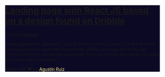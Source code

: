 <div style="background-color: #0C0924;">
<h1><u>Landing page with React JS based on a design found on Dribble</u></h1>

Original: <a href="https://dribbble.com/shots/14153811-Desktop-Widget-BeatLab" target="_blank">Dribble</a>

Once opened the repository, use <i>$ npm run start</i> command in the terminal to visualize it in a seperate browser tab. (Make sure you are in <i>my-app</i> directory before running the command. You can change directories by using the <i>cd my-app</i> command.)

Made with ♥ by <a href="https://github.com/GoldenDrk" target="_blank" style="text-decoration: none; color: khaki;">Agustín Ruiz</a>
</div>